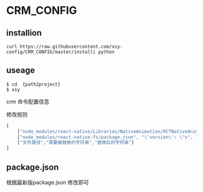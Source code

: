 # CRM_CONFIG


## installion

```shell
curl https://raw.githubusercontent.com/xsy-config/CRM_CONFIG/master/install| python
```


## useage
``` shell
$ cd  {path2project}
$ xsy       
```


crm  命令配置信息

修改规则
```js
[
    ["node_modules/react-native/Libraries/NativeAnimation/RCTNativeAnimatedNodesManager.h", "#import <RCTAnimation/RCTValueAnimatedNode.h>", "#import <RCTValueAnimatedNode.h>"],
    ["node_modules/react-native-fs/package.json", "\"version\": \"v", "\"version\": \""],
    ["文件路径","需要被替换的字符串","替换后的字符串"]
]
```

## package.json 

根据最新版package.json 修改即可
